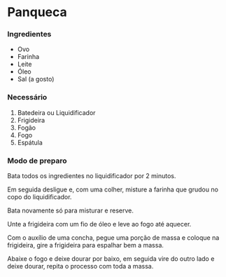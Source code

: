 # Panqueca

### Ingredientes 

- Ovo
- Farinha
- Leite
- Óleo
- Sal (a gosto)

### Necessário 

1. Batedeira ou Liquidificador
2. Frigideira
3. Fogão
4. Fogo
5. Espátula

### Modo de preparo

Bata todos os ingredientes no liquidificador por 2 minutos.

Em seguida desligue e, com uma colher, misture a farinha que grudou no copo do liquidificador.

Bata novamente só para misturar e reserve.

Unte a frigideira com um fio de óleo e leve ao fogo até aquecer.

Com o auxílio de uma concha, pegue uma porção de massa e coloque na frigideira, gire a frigideira para espalhar bem a massa.

Abaixe o fogo e deixe dourar por baixo, em seguida vire do outro lado e deixe dourar, repita o processo com toda a massa.
